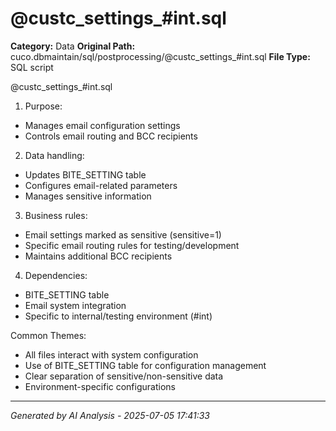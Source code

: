 # @custc_settings_#int.sql

**Category:** Data
**Original Path:** cuco.dbmaintain/sql/postprocessing/@custc_settings_#int.sql
**File Type:** SQL script

@custc_settings_#int.sql
1. Purpose:
- Manages email configuration settings
- Controls email routing and BCC recipients

2. Data handling:
- Updates BITE_SETTING table
- Configures email-related parameters
- Manages sensitive information

3. Business rules:
- Email settings marked as sensitive (sensitive=1)
- Specific email routing rules for testing/development
- Maintains additional BCC recipients

4. Dependencies:
- BITE_SETTING table
- Email system integration
- Specific to internal/testing environment (#int)

Common Themes:
- All files interact with system configuration
- Use of BITE_SETTING table for configuration management
- Clear separation of sensitive/non-sensitive data
- Environment-specific configurations

---
*Generated by AI Analysis - 2025-07-05 17:41:33*
